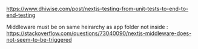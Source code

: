 https://www.dhiwise.com/post/nextjs-testing-from-unit-tests-to-end-to-end-testing

Middleware must be on same heirarchy as app folder not inside : https://stackoverflow.com/questions/73040090/nextjs-middleware-does-not-seem-to-be-triggered
